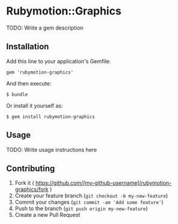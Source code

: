 # Rubymotion::Graphics

TODO: Write a gem description

## Installation

Add this line to your application's Gemfile:

    gem 'rubymotion-graphics'

And then execute:

    $ bundle

Or install it yourself as:

    $ gem install rubymotion-graphics

## Usage

TODO: Write usage instructions here

## Contributing

1. Fork it ( https://github.com/[my-github-username]/rubymotion-graphics/fork )
2. Create your feature branch (`git checkout -b my-new-feature`)
3. Commit your changes (`git commit -am 'Add some feature'`)
4. Push to the branch (`git push origin my-new-feature`)
5. Create a new Pull Request
